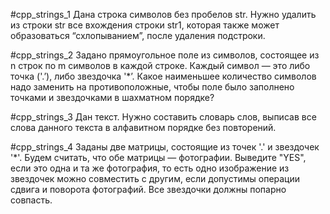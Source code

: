 #cpp_strings_1
Дана строка символов без пробелов str. Нужно удалить из строки str все вхождения строки str1, которая также может образоваться “схлопыванием”, после удаления подстроки. 

#cpp_strings_2
Задано прямоугольное поле из символов, состоящее из n строк по m символов в каждой строке. Каждый символ — это либо точка ('.’), либо звездочка '*’. Какое наименьшее количество символов надо заменить на противоположные, чтобы поле было заполнено точками и звездочками в шахматном порядке?

#cpp_strings_3
Дан текст. Нужно составить словарь слов, выписав все слова данного текста в алфавитном порядке без повторений.

#cpp_strings_4
Заданы две матрицы, состоящие из точек '.' и звездочек '*'. Будем считать, что обе матрицы — фотографии. Выведите "YES", если это одна и та же фотография, то есть одно изображение из звездочек можно совместить с другим, если допустимы операции сдвига и поворота фотографий. Все звездочки должны попарно совпасть.
